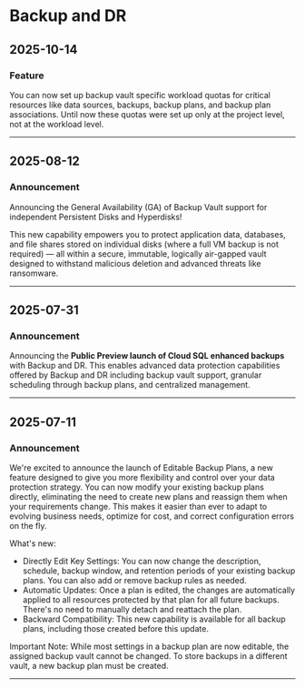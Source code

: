 # Backup and DR

## 2025-10-14

### Feature

You can now set up backup vault specific workload quotas for critical resources like data sources, backups, backup plans, and backup plan associations. Until now these quotas were set up only at the project level, not at the workload level.

---
## 2025-08-12

### Announcement

Announcing the General Availability (GA) of Backup Vault support for independent Persistent Disks and Hyperdisks!

This new capability empowers you to protect application data, databases, and file shares stored on individual disks (where a full VM backup is not required) — all within a secure, immutable, logically air-gapped vault designed to withstand malicious deletion and advanced threats like ransomware.

---
## 2025-07-31

### Announcement

Announcing the **Public Preview launch of Cloud SQL enhanced backups** with Backup and DR. This enables advanced data protection capabilities offered by Backup and DR including backup vault support, granular scheduling through backup plans, and centralized management.

---
## 2025-07-11

### Announcement

We're excited to announce the launch of Editable Backup Plans, a new feature designed to give you more flexibility and control over your data protection strategy. You can now modify your existing backup plans directly, eliminating the need to create new plans and reassign them when your requirements change. This makes it easier than ever to adapt to evolving business needs, optimize for cost, and correct configuration errors on the fly.

What's new:

* Directly Edit Key Settings: You can now change the description, schedule, backup window, and retention periods of your existing backup plans. You can also add or remove backup rules as needed.
* Automatic Updates: Once a plan is edited, the changes are automatically applied to all resources protected by that plan for all future backups. There's no need to manually detach and reattach the plan.
* Backward Compatibility: This new capability is available for all backup plans, including those created before this update.

Important Note: While most settings in a backup plan are now editable, the assigned backup vault cannot be changed. To store backups in a different vault, a new backup plan must be created.

---
